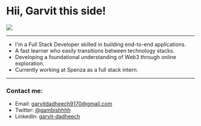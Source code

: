 <h1 align="left" style="text-decoration: none; border: none;">Hii, Garvit this side!</h1>

[![](https://visitcount.itsvg.in/api?id=GarvitDadheech&icon=0&color=0)](https://visitcount.itsvg.in)

---

<p align="left">
<ul>
<li>I'm a Full Stack Developer skilled in building end-to-end applications.</li>
<li>A fast learner who easily transitions between technology stacks.</li>
<li>Developing a foundational understanding of Web3 through online exploration.</li>
<li>Currently working at Spenza as a full stack intern.</li>
</ul>
</p>

---

<div align="left">
  <h3>Contact me:</h3>
  <ul>
    <li>Email: <a href="mailto:garvitdadheech9170@gmail.com">garvitdadheech9170@gmail.com</a></li>
    <li>Twitter: <a href="https://x.com/gambishhhh" target="_blank">@gambishhhh</a></li>
    <li>LinkedIn: <a href="https://www.linkedin.com/in/garvit-dadheech/" target="_blank">garvit-dadheech</a></li>
  </ul>
</div>
